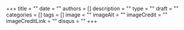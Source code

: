 +++
title = ""
date = ""
authors = []
description = ""
type = ""
draft = ""
categories = []
tags = []
image = ""
imageAlt = ""
imageCredit = ""
imageCreditLink = ""
disqus = ""
+++

